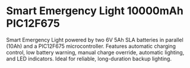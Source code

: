 # Smart Emergency Light 10000mAh PIC12F675
Smart Emergency Light powered by two 6V 5Ah SLA batteries in parallel (10Ah) and a PIC12F675 microcontroller. Features automatic charging control, low battery warning, manual charge override, automatic lighting, and LED indicators. Ideal for reliable, long-duration backup lighting.
